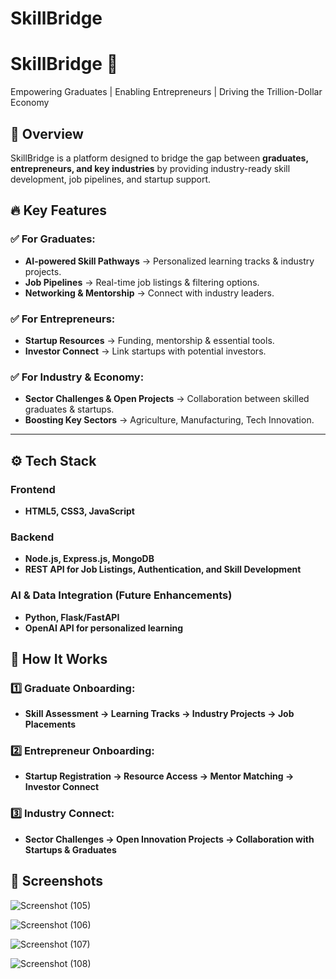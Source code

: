# SkillBridge
# SkillBridge 🚀  
Empowering Graduates | Enabling Entrepreneurs | Driving the Trillion-Dollar Economy  

## 📌 Overview  
SkillBridge is a platform designed to bridge the gap between **graduates, entrepreneurs, and key industries** by providing industry-ready skill development, job pipelines, and startup support.  

## 🔥 Key Features  
### ✅ For Graduates:
- **AI-powered Skill Pathways** → Personalized learning tracks & industry projects.  
- **Job Pipelines** → Real-time job listings & filtering options.  
- **Networking & Mentorship** → Connect with industry leaders.  

### ✅ For Entrepreneurs:
- **Startup Resources** → Funding, mentorship & essential tools.  
- **Investor Connect** → Link startups with potential investors.  

### ✅ For Industry & Economy:
- **Sector Challenges & Open Projects** → Collaboration between skilled graduates & startups.  
- **Boosting Key Sectors** → Agriculture, Manufacturing, Tech Innovation.  

---

## ⚙️ Tech Stack  
### **Frontend**  
- **HTML5, CSS3, JavaScript**  
 

### **Backend**  
- **Node.js, Express.js, MongoDB**  
- **REST API for Job Listings, Authentication, and Skill Development**  

### **AI & Data Integration** (Future Enhancements)  
- **Python, Flask/FastAPI**  
- **OpenAI API for personalized learning**  

## 🚀 How It Works  
### **1️⃣ Graduate Onboarding:**  
- **Skill Assessment → Learning Tracks → Industry Projects → Job Placements**  

### **2️⃣ Entrepreneur Onboarding:**  
- **Startup Registration → Resource Access → Mentor Matching → Investor Connect**  

### **3️⃣ Industry Connect:**  
- **Sector Challenges → Open Innovation Projects → Collaboration with Startups & Graduates**
  
## 📸 Screenshots  
![Screenshot (105)](https://github.com/user-attachments/assets/691d21b4-59a3-489e-b84d-38a4b9870e34)

![Screenshot (106)](https://github.com/user-attachments/assets/6174c29c-80e7-4432-aa13-664ae2ad8351)

![Screenshot (107)](https://github.com/user-attachments/assets/75074944-6733-4244-bc93-74e9fa8a405b)

![Screenshot (108)](https://github.com/user-attachments/assets/e9bf8f7b-fbb8-4f3d-b5e9-79d2ebe9e26a)
